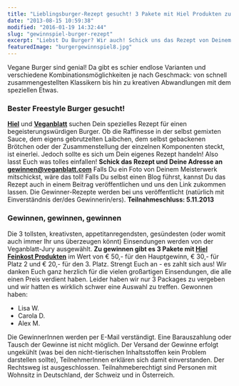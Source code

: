 ```yaml
---
title: "Lieblingsburger-Rezept gesucht! 3 Pakete mit Hiel Produkten zu gewinnen"
date: "2013-08-15 10:59:38"
modified: "2016-01-19 14:32:44"
slug: "gewinnspiel-burger-rezept"
excerpt: "Liebst Du Burger? Wir auch! Schick uns das Rezept von Deinem veganen Lieblingsburger! Zu gewinnen gibt es 3 tolle Pakete mit Hiel Feinkost Produkten im Wert von € 100,-. Teilnahmeschluss: 5.11.2013"
featuredImage: "burgergewinnspiel8.jpg"
---
```


Vegane Burger sind genial! Da gibt es schier endlose Varianten und verschiedene Kombinationsmöglichkeiten je nach Geschmack: von schnell zusammengestellten Klassikern bis hin zu kreativen Abwandlungen mit dem speziellen Etwas.

### Bester Freestyle Burger gesucht!

[**Hiel**](http://www.hiel.at/produkte.html) und [**Veganblatt**](https://www.veganblatt.com/) suchen Dein spezielles Rezept für einen begeisterungswürdigen Burger. Ob die Raffinesse in der selbst gemixten Sauce, dem eigens gebrutzelten Laibchen, dem selbst gebackenen Brötchen oder der Zusammenstellung der einzelnen Komponenten steckt, ist einerlei. Jedoch sollte es sich um Dein eigenes Rezept handeln! Also lasst Euch was tolles einfallen! **Schick das Rezept und Deine Adresse an** **gewinnen@veganblatt.com** Falls Du ein Foto von Deinem Meisterwerk mitschickst, wäre das toll! Falls Du selbst einen Blog führst, kannst Du das Rezept auch in einem Beitrag veröffentlichen und uns den Link zukommen lassen. Die Gewinner-Rezepte werden bei uns veröffentlicht (natürlich mit Einverständnis der/des Gewinnerin/ers). **Teilnahmeschluss: 5.11.2013**

### Gewinnen, gewinnen, gewinnen

Die 3 tollsten, kreativsten, appetitanregendsten, gesündesten (oder womit auch immer Ihr uns überzeugen könnt) Einsendungen werden von der Veganblatt-Jury ausgewählt. **Zu gewinnen gibt es 3 Pakete mit [Hiel Feinkost Produkten](http://www.hiel.at/produkte.html)** im Wert von € 50,- für den Hauptgewinn, € 30,- für Platz 2 und € 20,- für den 3. Platz. Strengt Euch an - es zahlt sich aus! Wir danken Euch ganz herzlich für die vielen großartigen Einsendungen, die alle einen Preis verdient haben. Leider haben wir nur 3 Packages zu vergeben und wir hatten es wirklich schwer eine Auswahl zu treffen. Gewonnen haben:

*   Lisa W.
*   Carola D.
*   Alex M.

Die GewinnerInnen werden per E-Mail verständigt. Eine Barauszahlung oder Tausch der Gewinne ist nicht möglich. Der Versand der Gewinne erfolgt ungekühlt (was bei den nicht-tierischen Inhaltsstoffen kein Problem darstellen sollte), TeilnehmerInnen erklären sich damit einverstanden. Der Rechtsweg ist ausgeschlossen. Teilnahmeberechtigt sind Personen mit Wohnsitz in Deutschland, der Schweiz und in Österreich.